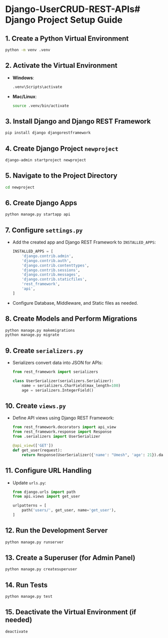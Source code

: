 # Django-UserCRUD-REST-APIs# Django Project Setup Guide

## 1. Create a Python Virtual Environment
```sh
python -m venv .venv
```

## 2. Activate the Virtual Environment
- **Windows**:
  ```sh
  .venv\Scripts\activate
  ```
- **Mac/Linux**:
  ```sh
  source .venv/bin/activate
  ```

## 3. Install Django and Django REST Framework
```sh
pip install django djangorestframework
```

## 4. Create Django Project `newproject`
```sh
django-admin startproject newproject
```

## 5. Navigate to the Project Directory
```sh
cd newproject
```

## 6. Create Django Apps
```sh
python manage.py startapp api
```

## 7. Configure `settings.py`
- Add the created app and Django REST Framework to `INSTALLED_APPS`:
  ```python
  INSTALLED_APPS = [
      'django.contrib.admin',
      'django.contrib.auth',
      'django.contrib.contenttypes',
      'django.contrib.sessions',
      'django.contrib.messages',
      'django.contrib.staticfiles',
      'rest_framework',
      'api',
  ]
  ```
- Configure Database, Middleware, and Static files as needed.

## 8. Create Models and Perform Migrations
```sh
python manage.py makemigrations
python manage.py migrate
```

## 9. Create `serializers.py`
- Serializers convert data into JSON for APIs:
  ```python
  from rest_framework import serializers
  
  class UserSerializer(serializers.Serializer):
      name = serializers.CharField(max_length=100)
      age = serializers.IntegerField()
  ```

## 10. Create `views.py`
- Define API views using Django REST Framework:
  ```python
  from rest_framework.decorators import api_view
  from rest_framework.response import Response
  from .serializers import UserSerializer
  
  @api_view(['GET'])
  def get_user(request):
      return Response(UserSerializer({'name': "Umesh", 'age': 21}).data)
  ```

## 11. Configure URL Handling
- Update `urls.py`:
  ```python
  from django.urls import path
  from api.views import get_user
  
  urlpatterns = [
      path('users/', get_user, name='get_user'),
  ]
  ```

## 12. Run the Development Server
```sh
python manage.py runserver
```

## 13. Create a Superuser (for Admin Panel)
```sh
python manage.py createsuperuser
```

## 14. Run Tests
```sh
python manage.py test
```

## 15. Deactivate the Virtual Environment (if needed)
```sh
deactivate
```

